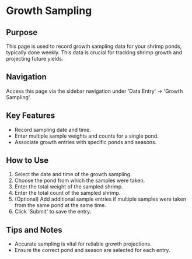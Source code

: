 # Growth Sampling

## Purpose
This page is used to record growth sampling data for your shrimp ponds, typically done weekly. This data is crucial for tracking shrimp growth and projecting future yields.

## Navigation
Access this page via the sidebar navigation under 'Data Entry' -> 'Growth Sampling'.

## Key Features
*   Record sampling date and time.
*   Enter multiple sample weights and counts for a single pond.
*   Associate growth entries with specific ponds and seasons.

## How to Use
1.  Select the date and time of the growth sampling.
2.  Choose the pond from which the samples were taken.
3.  Enter the total weight of the sampled shrimp.
4.  Enter the total count of the sampled shrimp.
5.  (Optional) Add additional sample entries if multiple samples were taken from the same pond at the same time.
6.  Click 'Submit' to save the entry.

## Tips and Notes
*   Accurate sampling is vital for reliable growth projections.
*   Ensure the correct pond and season are selected for each entry.
